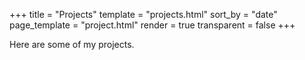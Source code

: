+++
title = "Projects"
template = "projects.html"
sort_by = "date"
page_template = "project.html"
render = true
transparent = false
+++

Here are some of my projects.
